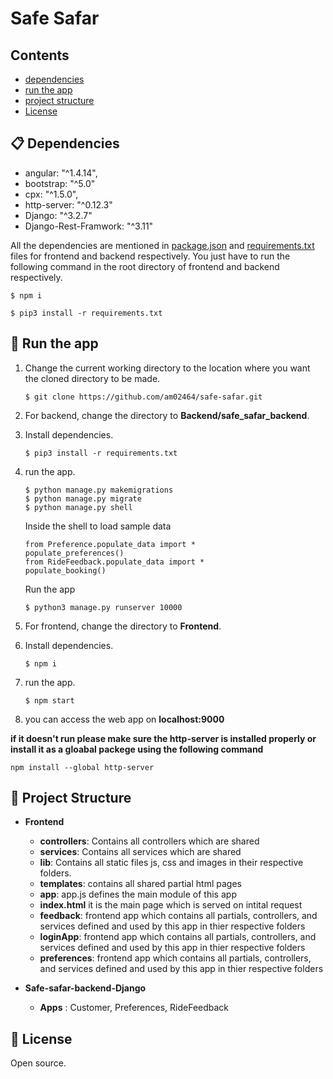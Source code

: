 
# Safe Safar
 

## Contents
- [dependencies](#-dependencies)
- [run the app](#-run-the-app)
- [project structure](#-project-structure)
- [License](#-license)


## 📋 Dependencies
- angular: "^1.4.14",
- bootstrap: "^5.0"
- cpx: "^1.5.0",
- http-server: "^0.12.3"
- Django: "^3.2.7"
- Django-Rest-Framwork: "^3.11"

All the dependencies are mentioned in [package.json](https://github.com/am02464/safe-safar/blob/main/Frontend/package.json)  and  [requirements.txt](https://github.com/am02464/safe-safar/blob/main/Frontend/package.json)  files for frontend and backend respectively. You just have to run the following command in the root directory of frontend and backend respectively. 
```
$ npm i
```
```
$ pip3 install -r requirements.txt
```
## 🎉 Run the app 
1. Change the current working directory to the location where you want the cloned directory to be made.
	```
	$ git clone https://github.com/am02464/safe-safar.git
	```
2. For backend, change the directory to **Backend/safe_safar_backend**.
3. Install dependencies.
	```
	$ pip3 install -r requirements.txt
	```
4. run the app.
    ```
   $ python manage.py makemigrations 
   $ python manage.py migrate
   $ python manage.py shell
   ```
    Inside the shell to load sample data
    ```
    from Preference.populate_data import *
    populate_preferences()
    from RideFeedback.populate_data import *
    populate_booking()
    ```
    
    Run the app 
    ```
    $ python3 manage.py runserver 10000
    ```
5. For frontend, change the directory to **Frontend**.
6. Install dependencies.
	```
	$ npm i
	```
7. run the app.
	```
	$ npm start
	```
8. you can access the web app on **localhost:9000**

**if it doesn't run please make sure the http-server is installed properly or install it as a gloabal packege using the following command**

```npm install --global http-server```

## 📖 Project Structure
- **Frontend**
	- **controllers**: Contains all controllers which are shared 
	- **services**: Contains all services which are shared 
	- **lib**: Contains all static files js, css and images in their respective folders.
	- **templates**: contains all shared partial html pages 
	- **app**: app.js defines the main module of this app
	- **index.html** it is the main page which is served on intital request
    - **feedback**: frontend app which contains all partials, controllers, and services defined and used by this app in thier respective folders 
    - **loginApp**: frontend app which contains all partials, controllers, and services defined and used by this app in thier respective folders 
    - **preferences**: frontend app which contains all partials, controllers, and services defined and used by this app in thier respective folders 

- **Safe-safar-backend-Django**
	- **Apps** : Customer, Preferences, RideFeedback

## 📄 License

Open source.
